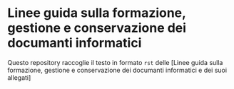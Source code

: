 # Linee guida sulla formazione, gestione e conservazione dei documanti informatici

Questo repository raccoglie il testo in formato `rst` delle [Linee guida sulla formazione, gestione e conservazione dei documanti informatici e dei suoi
allegati]
